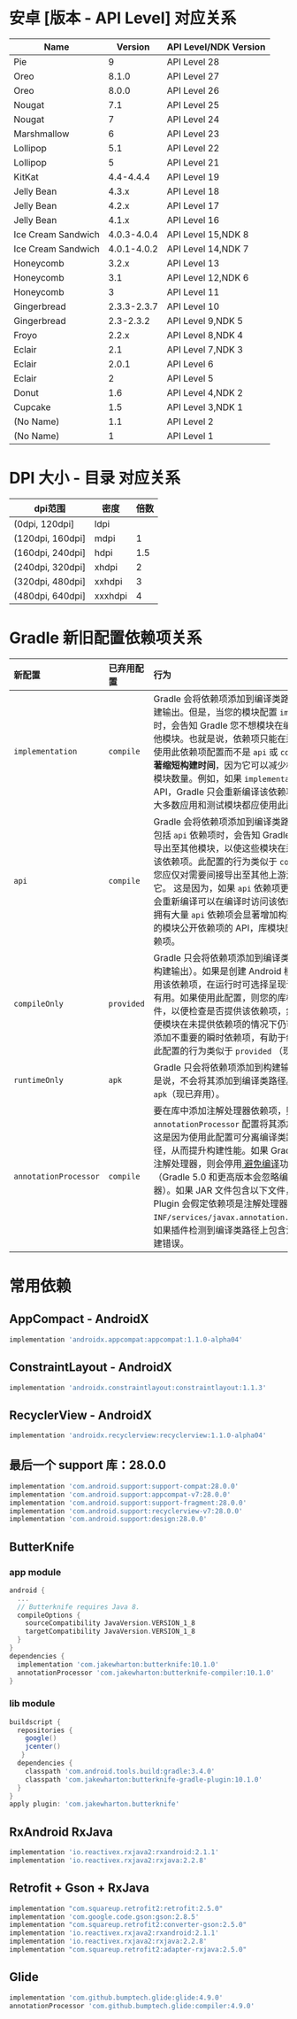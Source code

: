 # 安卓 [版本 - API Level] 对应关系
| Name                 | Version     | API Level/NDK Version |
| -------------------- | ----------- | --------------------- |
| Pie                  | 9           | API   Level 28        |
| Oreo                 | 8.1.0       | API   Level 27        |
| Oreo                 | 8.0.0       | API   Level 26        |
| Nougat               | 7.1         | API   Level 25        |
| Nougat               | 7           | API   Level 24        |
| Marshmallow          | 6           | API   Level 23        |
| Lollipop             | 5.1         | API   Level 22        |
| Lollipop             | 5           | API   Level 21        |
| KitKat               | 4.4-4.4.4   | API   Level 19        |
| Jelly   Bean         | 4.3.x       | API   Level 18        |
| Jelly   Bean         | 4.2.x       | API   Level 17        |
| Jelly   Bean         | 4.1.x       | API   Level 16        |
| Ice   Cream Sandwich | 4.0.3-4.0.4 | API   Level 15,NDK 8  |
| Ice   Cream Sandwich | 4.0.1-4.0.2 | API   Level 14,NDK 7  |
| Honeycomb            | 3.2.x       | API   Level 13        |
| Honeycomb            | 3.1         | API   Level 12,NDK 6  |
| Honeycomb            | 3           | API   Level 11        |
| Gingerbread          | 2.3.3-2.3.7 | API   Level 10        |
| Gingerbread          | 2.3-2.3.2   | API   Level 9,NDK 5   |
| Froyo                | 2.2.x       | API   Level 8,NDK 4   |
| Eclair               | 2.1         | API   Level 7,NDK 3   |
| Eclair               | 2.0.1       | API   Level 6         |
| Eclair               | 2           | API   Level 5         |
| Donut                | 1.6         | API   Level 4,NDK 2   |
| Cupcake              | 1.5         | API   Level 3,NDK 1   |
| (No   Name)          | 1.1         | API   Level 2         |
| (No   Name)          | 1           | API   Level 1         |

# DPI 大小 - 目录 对应关系

| dpi范围 | 密度 | 倍数 |
| - | - | - |
| (0dpi, 120dpi] | ldpi | |
| (120dpi, 160dpi] | mdpi | 1 |
| (160dpi, 240dpi] | hdpi | 1.5 |
| (240dpi, 320dpi] | xhdpi | 2 |
| (320dpi, 480dpi] | xxhdpi | 3 |
| (480dpi, 640dpi] | xxxhdpi | 4 |

# Gradle 新旧配置依赖项关系

| 新配置                | 已弃用配置 | 行为                                                         |
| :-------------------- | :--------- | :----------------------------------------------------------- |
| `implementation`      | `compile`  | Gradle 会将依赖项添加到编译类路径，并将依赖项打包到构建输出。但是，当您的模块配置 `implementation` 依赖项时，会告知 Gradle 您不想模块在编译时将依赖项泄露给其他模块。也就是说，依赖项只能在运行时供其他模块使用。使用此依赖项配置而不是 `api` 或 `compile`（已弃用），可以**显著缩短构建时间**，因为它可以减少构建系统需要重新编译的模块数量。例如，如果 `implementation` 依赖项更改了其 API，Gradle 只会重新编译该依赖项和直接依赖它的模块。大多数应用和测试模块都应使用此配置。 |
| `api`                 | `compile`  | Gradle 会将依赖项添加到编译类路径，并构建输出。当模块包括 `api` 依赖项时，会告知 Gradle 模块想将该依赖项间接导出至其他模块，以使这些模块在运行时和编译时均可使用该依赖项。此配置的行为类似于 `compile` （现已弃用），但您应仅对需要间接导出至其他上游消费者的依赖项慎重使用它。 这是因为，如果 `api` 依赖项更改了其外部 API，Gradle 会重新编译可以在编译时访问该依赖项的所有模块。 因此，拥有大量 `api` 依赖项会显著增加构建时间。 如果不想向不同的模块公开依赖项的 API，库模块应改用 `implementation` 依赖项。 |
| `compileOnly`         | `provided` | Gradle 只会将依赖项添加到编译类路径（即不会将其添加到构建输出）。如果是创建 Android 模块且在编译期间需要使用该依赖项，在运行时可选择呈现该依赖项，则此配置会很有用。如果使用此配置，则您的库模块必须包含运行时条件，以便检查是否提供该依赖项，然后妥善更改其行为，以便模块在未提供依赖项的情况下仍可正常工作。这样做不会添加不重要的瞬时依赖项，有助于缩减最终 APK 的大小。 此配置的行为类似于 `provided` （现已弃用）。 |
| `runtimeOnly`         | `apk`      | Gradle 只会将依赖项添加到构建输出，供运行时使用。也就是说，不会将其添加到编译类路径。 此配置的行为类似于 `apk`（现已弃用）。 |
| `annotationProcessor` | `compile`  | 要在库中添加注解处理器依赖项，则必须使用 `annotationProcessor` 配置将其添加到注解处理器类路径。这是因为使用此配置可分离编译类路径与注解处理器类路径，从而提升构建性能。如果 Gradle 在编译类路径上找到注解处理器，则会停用[ 避免编译](https://docs.gradle.org/current/userguide/java_plugin.html#sec:java_compile_avoidance)功能，这样会增加构建时间（Gradle 5.0 和更高版本会忽略编译类路径上的注解处理器）。如果 JAR 文件包含以下文件，则 Android Gradle Plugin 会假定依赖项是注解处理器： `META-INF/services/javax.annotation.processing.Processor`。 如果插件检测到编译类路径上包含注解处理器，则会生成构建错误。 |

# 常用依赖

## AppCompact - AndroidX
```groovy
implementation 'androidx.appcompat:appcompat:1.1.0-alpha04'
```

## ConstraintLayout - AndroidX
```groovy
implementation 'androidx.constraintlayout:constraintlayout:1.1.3'
```

## RecyclerView - AndroidX
```groovy
implementation 'androidx.recyclerview:recyclerview:1.1.0-alpha04'
```

## 最后一个 support 库：28.0.0
```groovy
implementation 'com.android.support:support-compat:28.0.0'
implementation 'com.android.support:appcompat-v7:28.0.0'
implementation 'com.android.support:support-fragment:28.0.0'
implementation 'com.android.support:recyclerview-v7:28.0.0'
implementation 'com.android.support:design:28.0.0'
```

## ButterKnife
### app module
```groovy
android {
  ...
  // Butterknife requires Java 8.
  compileOptions {
    sourceCompatibility JavaVersion.VERSION_1_8
    targetCompatibility JavaVersion.VERSION_1_8
  }
}
dependencies {
  implementation 'com.jakewharton:butterknife:10.1.0'
  annotationProcessor 'com.jakewharton:butterknife-compiler:10.1.0'
}
```
### lib module
```groovy
buildscript {
  repositories {
    google()
    jcenter()
   }
  dependencies {
    classpath 'com.android.tools.build:gradle:3.4.0'
    classpath 'com.jakewharton:butterknife-gradle-plugin:10.1.0'
  }
}
apply plugin: 'com.jakewharton.butterknife'
```

## RxAndroid RxJava
```groovy
implementation 'io.reactivex.rxjava2:rxandroid:2.1.1'
implementation 'io.reactivex.rxjava2:rxjava:2.2.8'
```

## Retrofit + Gson + RxJava
```groovy
implementation "com.squareup.retrofit2:retrofit:2.5.0"
implementation 'com.google.code.gson:gson:2.8.5'
implementation "com.squareup.retrofit2:converter-gson:2.5.0"
implementation 'io.reactivex.rxjava2:rxandroid:2.1.1'
implementation 'io.reactivex.rxjava2:rxjava:2.2.8'
implementation "com.squareup.retrofit2:adapter-rxjava:2.5.0"
```

## Glide
```groovy
implementation 'com.github.bumptech.glide:glide:4.9.0'
annotationProcessor 'com.github.bumptech.glide:compiler:4.9.0'
```